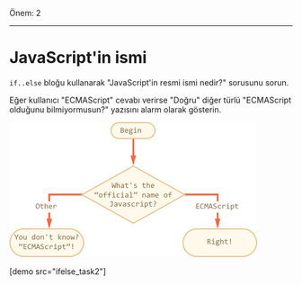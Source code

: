 Önem: 2

---

# JavaScript'in ismi

`if..else` bloğu kullanarak "JavaScript\'in resmi ismi nedir?" sorusunu sorun. 

Eğer kullanıcı "ECMAScript" cevabı verirse "Doğru" diğer türlü "ECMAScript olduğunu bilmiyormusun?" yazısını alarm olarak gösterin.

![](ifelse_task2.png)

[demo src="ifelse_task2"]

